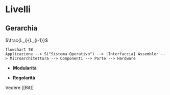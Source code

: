 # Livelli

## Gerarchia

$\frac{L_i}{L_{i-1}}$

```mermaid
flowchart TB
Applicazione --> S("Sistema Operativo") --> |Interfaccia| Assembler --> Microarchitettura --> Componenti --> Porte --> Hardware
```

- **Modularità**

- **Regolarità**

Vedere [[Bit]]
